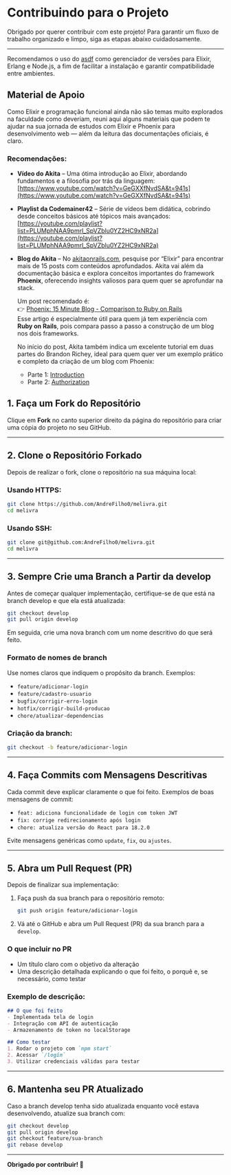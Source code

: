 # Contribuindo para o Projeto

Obrigado por querer contribuir com este projeto! Para garantir um fluxo de trabalho organizado e limpo, siga as etapas abaixo cuidadosamente.

---
Recomendamos o uso do [asdf](https://asdf-vm.com/guide/getting-started.html) como gerenciador de versões para Elixir, Erlang e Node.js, a fim de facilitar a instalação e garantir compatibilidade entre ambientes.

## Material de Apoio

Como Elixir e programação funcional ainda não são temas muito explorados na faculdade como deveriam, reuni aqui alguns materiais que podem te ajudar na sua jornada de estudos com Elixir e Phoenix para desenvolvimento web — além da leitura das documentações oficiais, é claro.

### Recomendações:

- **Vídeo do Akita** – Uma ótima introdução ao Elixir, abordando fundamentos e a filosofia por trás da linguagem:  
  [https://www.youtube.com/watch?v=GeGXXfNvdSA&t=941s](https://www.youtube.com/watch?v=GeGXXfNvdSA&t=941s)

- **Playlist da Codemainer42** – Série de vídeos bem didática, cobrindo desde conceitos básicos até tópicos mais avançados:  
  [https://youtube.com/playlist?list=PLUMphNAA9pmrl_SpVZblu0YZ2HC9xNR2a](https://youtube.com/playlist?list=PLUMphNAA9pmrl_SpVZblu0YZ2HC9xNR2a) 

- **Blog do Akita** – No [akitaonrails.com](https://akitaonrails.com), pesquise por “Elixir” para encontrar mais de 15 posts com conteúdos aprofundados. Akita vai além da documentação básica e explora conceitos importantes do framework **Phoenix**, oferecendo insights valiosos para quem quer se aprofundar na stack.

  Um post recomendado é:  
  👉 [Phoenix: 15 Minute Blog - Comparison to Ruby on Rails](https://akitaonrails.com/2015/11/20/phoenix-15-minute-blog-comparison-to-ruby-on-rails)  
  Esse artigo é especialmente útil para quem já tem experiência com **Ruby on Rails**, pois compara passo a passo a construção de um blog nos dois frameworks.

  No início do post, Akita também indica um excelente tutorial em duas partes do Brandon Richey, ideal para quem quer ver um exemplo prático e completo da criação de um blog com Phoenix:

  - Parte 1: [Introduction](https://medium.com/hackernoon/introduction-fe138ac6079d#.ffl48saew)  
  - Parte 2: [Authorization](https://medium.com/hackernoon/writing-a-blog-engine-in-phoenix-part-2-authorization-814c06fa7c0)




## 1. Faça um Fork do Repositório

Clique em **Fork** no canto superior direito da página do repositório para criar uma cópia do projeto no seu GitHub.

---

## 2. Clone o Repositório Forkado

Depois de realizar o fork, clone o repositório na sua máquina local:

### Usando HTTPS:
```bash
git clone https://github.com/AndreFilho0/melivra.git
cd melivra
```

### Usando SSH:
```bash
git clone git@github.com:AndreFilho0/melivra.git
cd melivra
```

---

## 3. Sempre Crie uma Branch a Partir da develop

Antes de começar qualquer implementação, certifique-se de que está na branch develop e que ela está atualizada:

```bash
git checkout develop
git pull origin develop
```

Em seguida, crie uma nova branch com um nome descritivo do que será feito.

### Formato de nomes de branch

Use nomes claros que indiquem o propósito da branch. Exemplos:
- `feature/adicionar-login`
- `feature/cadastro-usuario`
- `bugfix/corrigir-erro-login`
- `hotfix/corrigir-build-producao`
- `chore/atualizar-dependencias`

### Criação da branch:
```bash
git checkout -b feature/adicionar-login
```

---

## 4. Faça Commits com Mensagens Descritivas

Cada commit deve explicar claramente o que foi feito. Exemplos de boas mensagens de commit:
- `feat: adiciona funcionalidade de login com token JWT`
- `fix: corrige redirecionamento após login`
- `chore: atualiza versão do React para 18.2.0`

Evite mensagens genéricas como `update`, `fix`, ou `ajustes`.

---

## 5. Abra um Pull Request (PR)

Depois de finalizar sua implementação:

1. Faça push da sua branch para o repositório remoto:
   ```bash
   git push origin feature/adicionar-login
   ```

2. Vá até o GitHub e abra um Pull Request (PR) da sua branch para a `develop`.

### O que incluir no PR

- Um título claro com o objetivo da alteração
- Uma descrição detalhada explicando o que foi feito, o porquê e, se necessário, como testar

### Exemplo de descrição:

```markdown
## O que foi feito
- Implementada tela de login
- Integração com API de autenticação
- Armazenamento de token no localStorage

## Como testar
1. Rodar o projeto com `npm start`
2. Acessar `/login`
3. Utilizar credenciais válidas para testar
```

---

## 6. Mantenha seu PR Atualizado

Caso a branch develop tenha sido atualizada enquanto você estava desenvolvendo, atualize sua branch com:

```bash
git checkout develop
git pull origin develop
git checkout feature/sua-branch
git rebase develop
```

---

**Obrigado por contribuir! 💙**
